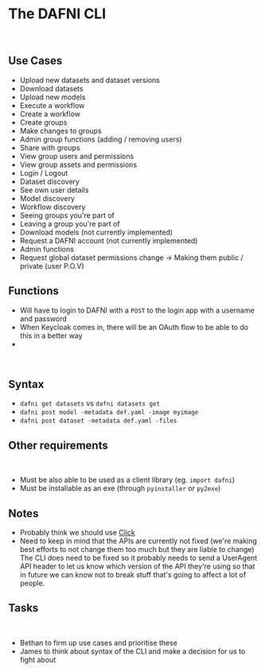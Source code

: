 # The DAFNI CLI
​
## Use Cases
* Upload new datasets and dataset versions
* Download datasets
* Upload new models
* Execute a workflow 
* Create a workflow
* Create groups
* Make changes to groups
* Admin group functions (adding / removing users)
* Share with groups
* View group users and permissions
* View group assets and permissions
* Login / Logout
* Dataset discovery
* See own user details
* Model discovery
* Workflow discovery
* Seeing groups you're part of
* Leaving a group you're part of
* Download models (not currently implemented)
* Request a DAFNI account (not currently implemented)
* Admin functions
* Request global dataset permissions change -> Making them public / private (user P.O.V)
​
## Functions
* Will have to login to DAFNI with a `POST` to the login app with a username and password
* When Keycloak comes in, there will be an OAuth flow to be able to do this in a better way
*  
​
## Syntax
 * `dafni get datasets` vs `dafni datasets get`
 * `dafni post model -metadata def.yaml -image myimage`
 * `dafni post dataset -metadata def.yaml -files`
​
## Other requirements
​
 - Must be also able to be used as a client library (eg. `import dafni`)
 - Must be installable as an exe (through `pyinstaller` or `py2exe`)
​
## Notes
* Probably think we should use [Click](https://github.com/pallets/click)
* Need to keep in mind that the APIs are currently not fixed (we're making best efforts to not change them too much but they are liable to change) The CLI does need to be fixed so it probably needs to send a UserAgent API header to let us know which version of the API they're using so that in future we can know not to break stuff that's going to affect a lot of people.
​
## Tasks
​
 - Bethan to firm up use cases and prioritise these
 - James to think about syntax of the CLI and make a decision for us to fight about